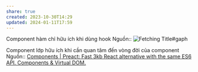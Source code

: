 ```yaml
---
share: true
created: 2023-10-30T14:29
updated: 2024-01-11T17:59
---
```


Component hàm chỉ hữu ích khi dùng hook
Nguồn:: ![Fetching Title#gaph](https://youtu.be/geRMeU1JExk?si=WrqoU8GRdyT7po1S)

Component lớp hữu ích khi cần quan tâm đến vòng đời của component
Nguồn:: [Components | Preact: Fast 3kb React alternative with the same ES6 API. Components & Virtual DOM.](https://preactjs.com/tutorial/03-components/)
